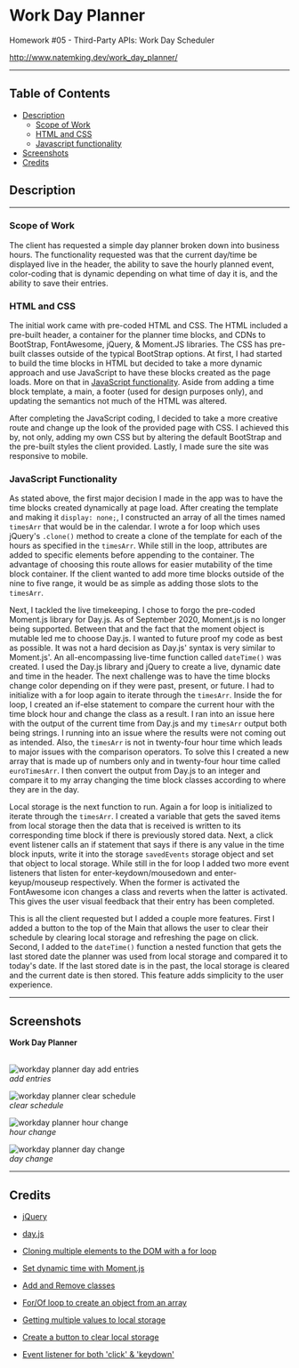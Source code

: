 # Work Day Planner
Homework #05 - Third-Party APIs: Work Day Scheduler

http://www.natemking.dev/work_day_planner/

---

## Table of Contents
 * [Description](#description)
    + [Scope of Work](#scope-of-work)
    + [HTML and CSS](#html-and-css)
    + [Javascript functionality](#javascript-functionality)
  * [Screenshots](#screenshots)
  * [Credits](#credits)

## Description
---
### Scope of Work
The client has requested a simple day planner broken down into business hours. The functionality requested was that the current day/time be displayed live in the header, the ability to save the hourly planned event, color-coding that is dynamic depending on what time of day it is, and the ability to save their entries. 

### HTML and CSS
The initial work came with pre-coded HTML and CSS. The HTML included a pre-built header, a container for the planner time blocks, and CDNs to BootStrap, FontAwesome, jQuery, & Moment.JS libraries. The CSS has pre-built classes outside of the typical BootStrap options. At first, I had started to build the time blocks in HTML but decided to take a more dynamic approach and use JavaScript to have these blocks created as the page loads. More on that in [JavaScript functionality](#JavaScript-functionality). Aside from adding a time block template, a main, a footer (used for design purposes only), and updating the semantics not much of the HTML was altered. 

After completing the JavaScript coding, I decided to take a more creative route and change up the look of the provided page with CSS. I achieved this by, not only, adding my own CSS but by altering the default BootStrap and the pre-built styles the client provided. Lastly, I made sure the site was responsive to mobile.    

### JavaScript Functionality
As stated above, the first major decision I made in the app was to have the time blocks created dynamically at page load. After creating the template and making it `display: none;`, I constructed an array of all the times named `timesArr` that would be in the calendar. I wrote a for loop which uses jQuery's `.clone()` method to create a clone of the template for each of the hours as specified in the `timesArr`. While still in the loop, attributes are added to specific elements before appending to the container. The advantage of choosing this route allows for easier mutability of the time block container. If the client wanted to add more time blocks outside of the nine to five range, it would be as simple as adding those slots to the `timesArr`. 

Next, I tackled the live timekeeping. I chose to forgo the pre-coded Moment.js library for Day.js. As of September 2020, Moment.js is no longer being supported. Between that and the fact that the moment object is mutable led me to choose Day.js. I wanted to future proof my code as best as possible. It was not a hard decision as Day.js' syntax is very similar to Moment.js'. An all-encompassing live-time function called `dateTime()` was created. I used the Day.js library and jQuery to create a live, dynamic date and time in the header. The next challenge was to have the time blocks change color depending on if they were past, present, or future. I had to initialize with a for loop again to iterate through the `timesArr`. Inside the for loop, I created an if-else statement to compare the current hour with the time block hour and change the class as a result. I ran into an issue here with the output of the current time from Day.js and my `timesArr` output both being strings. I running into an issue where the results were not coming out as intended. Also, the `timesArr` is not in twenty-four hour time which leads to major issues with the comparison operators.  To solve this I created a new array that is made up of numbers only and in twenty-four hour time called `euroTimesArr`. I then convert the output from Day.js to an integer and compare it to my array changing the time block classes according to where they are in the day. 

Local storage is the next function to run. Again a for loop is initialized to iterate through the `timesArr`. I created a variable that gets the saved items from local storage then the data that is received is written to its corresponding time block if there is previously stored data. Next, a click event listener calls an if statement that says if there is any value in the time block inputs, write it into the storage `savedEvents` storage object and set that object to local storage. While still in the for loop I added two more event listeners that listen for enter-keydown/mousedown and enter-keyup/mouseup respectively. When the former is activated the FontAwesome icon changes a class and reverts when the latter is activated. This gives the user visual feedback that their entry has been completed. 

This is all the client requested but I added a couple more features. First I added a button to the top of the Main that allows the user to clear their schedule by clearing local storage and refreshing the page on click. Second, I added to the `dateTime()` function a nested function that gets the last stored date the planner was used from local storage and compared it to today's date. If the last stored date is in the past, the local storage is cleared and the current date is then stored. This feature adds simplicity to the user experience.

---

## Screenshots

<summary><strong>Work Day Planner</strong></summary>
<br>


![workday planner day add entries](./assets/images/screenshots/work_day_planner_add.gif?raw=true)
<br>
_add entries_
<br>

![workday planner clear schedule](./assets/images/screenshots/work_day_planner_clear.gif?raw=true)
<br>
_clear schedule_
<br>

![workday planner hour change](./assets/images/screenshots/work_day_planner_hour_change.gif?raw=true)
<br>
_hour change_
<br>

![workday planner day change](./assets/images/screenshots/work_day_planner_day_change.gif?raw=true)
<br>
_day change_
<br>

---

## Credits

* [jQuery](https://jquery.com/)

* [day.js](https://day.js.org/)

* [Cloning multiple elements to the DOM with a for loop](https://stackoverflow.com/questions/29837552/jquery-appending-multiple-cloned-dom-objects-using-a-for-loop)

* [Set dynamic time with Moment.js](https://stackoverflow.com/questions/10590461/dynamic-date-and-time-with-moment-js-and-setinterval)

* [Add and Remove classes](https://stackoverflow.com/questions/7002039/easiest-way-to-toggle-2-classes-in-jquery)

* [For/Of loop to create an object from an array](https://stackoverflow.com/questions/42974735/create-object-from-array)

* [Getting multiple values to local storage](https://stackoverflow.com/questions/19635077/adding-objects-to-array-in-localstorage)

* [Create a button to clear local storage](https://stackoverflow.com/questions/30816119/how-do-i-clear-localstorage-with-a-button)

* [Event listener for both 'click' & 'keydown'](https://stackoverflow.com/questions/9146651/trigger-an-event-on-click-and-enter)